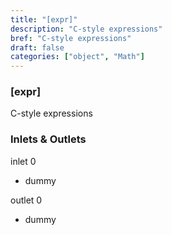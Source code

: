 ```yaml
---
title: "[expr]"
description: "C-style expressions"
bref: "C-style expressions"
draft: false
categories: ["object", "Math"]
---
```


### [expr]

C-style expressions

### Inlets & Outlets

inlet 0

 - dummy

outlet 0

 - dummy
 
